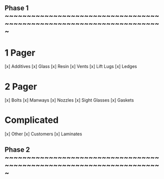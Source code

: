 ## Phase 1 ~~~~~~~~~~~~~~~~~~~~~~~~~~~~~~~~~~~~~~~~~~~~~~~~~~~~~~~~~~~~~~~~~~~~~~~
# 1 Pager
[x] Additives
[x] Glass
[x] Resin
[x] Vents
[x] Lift Lugs
[x] Ledges

# 2 Pager
[x] Bolts
[x] Manways
[x] Nozzles
[x] Sight Glasses
[x] Gaskets

# Complicated
[x] Other
[x] Customers
[x] Laminates

## Phase 2 ~~~~~~~~~~~~~~~~~~~~~~~~~~~~~~~~~~~~~~~~~~~~~~~~~~~~~~~~~~~~~~~~~~~~~~~
